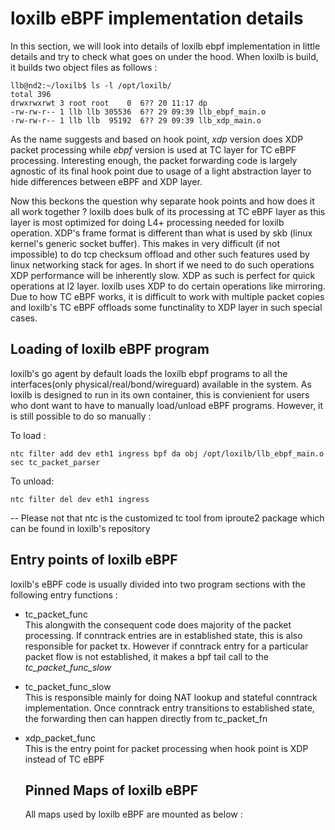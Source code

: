 # loxilb eBPF implementation details

In this section, we will look into details of loxilb ebpf implementation in little details and try to check what goes on under the hood. When loxilb is build, it builds two object files as follows :

```
llb@nd2:~/loxilb$ ls -l /opt/loxilb/
total 396
drwxrwxrwt 3 root root    0  6?? 20 11:17 dp
-rw-rw-r-- 1 llb llb 305536  6?? 29 09:39 llb_ebpf_main.o
-rw-rw-r-- 1 llb llb  95192  6?? 29 09:39 llb_xdp_main.o
```

As the name suggests and based on hook point, *xdp* version does XDP packet processing while *ebpf* version is used at TC layer for TC eBPF processing. Interesting enough, the packet forwarding code is largely agnostic of its final hook point due to usage of a light abstraction layer to hide differences between eBPF and XDP layer.

Now this beckons the question why separate hook points and how does it all work together ? loxilb does bulk of its processing at TC eBPF layer as this layer is most optimized for doing L4+ processing needed for loxilb operation. XDP's frame format is different than what is used by skb (linux kernel's generic socket buffer). This makes in very difficult (if not impossible) to do tcp checksum offload and other such features used by linux networking stack for ages. In short if we need to do such operations XDP performance will be inherently slow. XDP as such is perfect for quick operations at l2 layer. loxilb uses XDP to do certain operations like mirroring. Due to how TC eBPF works, it is difficult to work with multiple packet copies and loxilb's TC eBPF offloads some functinality to XDP layer in such special cases.

## Loading of loxilb eBPF program

loxilb's go agent by default loads the loxilb ebpf programs to all the interfaces(only physical/real/bond/wireguard) available  in the system. As loxilb is designed to run in its own container, this is convienient for users who dont want to have to manually load/unload eBPF programs. However, it is still possible to do so manually :

To load :
```
ntc filter add dev eth1 ingress bpf da obj /opt/loxilb/llb_ebpf_main.o sec tc_packet_parser
```

To unload:
```
ntc filter del dev eth1 ingress
```
-- Please not that ntc is the customized tc tool from iproute2 package which can be found in loxilb's repository

## Entry points of loxilb eBPF

loxilb's eBPF code is usually divided into two program sections with the following entry functions :

- tc_packet_func\
  This alongwith the consequent code does majority of the packet processing. If conntrack entries are in established state, this is also responsible for packet tx. However if conntrack entry for a particular packet flow is not established, it makes a bpf tail call to the *tc_packet_func_slow*
  
- tc_packet_func_slow\
  This is responsible mainly for doing NAT lookup and stateful conntrack implementation. Once conntrack entry transitions to established state, the forwarding then can happen directly from tc_packet_fn
  
- xdp_packet_func\
  This is the entry point for packet processing when hook point is XDP instead of TC eBPF
  
  ## Pinned Maps of loxilb eBPF
  
  All maps used by loxilb eBPF are mounted as below :
  





